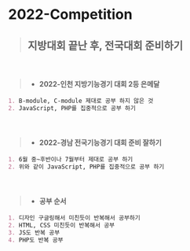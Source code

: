 # 2022-Competition

> ## **지방대회 끝난 후, 전국대회 준비하기**

<br/>

> + #### 2022-인천 지방기능경기 대회 2등 은메달
```markdown
1. B-module, C-module 제대로 공부 하지 않은 것
2. JavaScript, PHP를 집중적으로 공부 하기
```

<br/>

> + #### 2022-경남 전국기능경기 대회 준비 잘하기
```markdown
1. 6월 중~후반이나 7월부터 제대로 공부 하기
2. 위와 같이 JavaScript, PHP를 집중적으로 공부 하기
```

<br/>

> + #### 공부 순서
```markdown
1. 디자인 구글링해서 미친듯이 반복해서 공부하기
2. HTML, CSS 미친듯이 반복해서 공부
3. JS도 반복 공부
4. PHP도 반복 공부
```